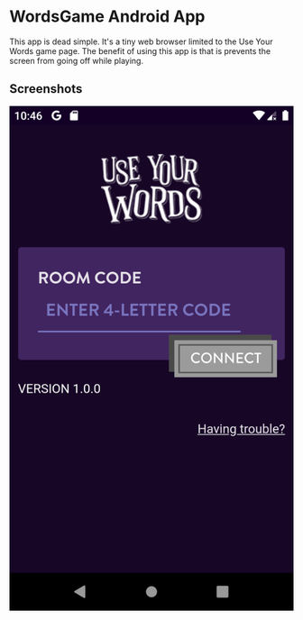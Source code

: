 # WordsGame Android App

This app is dead simple. It's a tiny web browser limited to the Use Your Words game page.
The benefit of using this app is that is prevents the screen from going off while playing.

## Screenshots

![Screenshot](.github/screenshot.png)